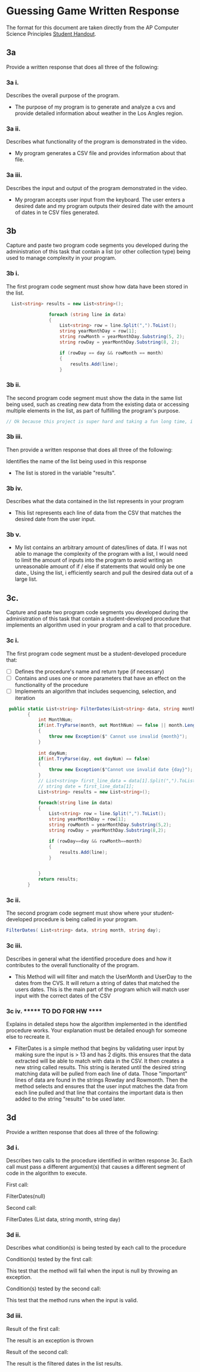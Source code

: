 # Guessing Game Written Response

The format for this document are taken directly from the AP Computer Science
Principles [Student Handout](../support/ap-csp-student-task-directions.pdf).

## 3a

Provide a written response that does all three of the following:

### 3a i.

Describes the overall purpose of the program.

- The purpose of my program is to generate and analyze a cvs and provide detailed information about weather in the Los Angles region. 

### 3a ii.

Describes what functionality of the program is demonstrated in the video.

- My program generates a CSV file and provides information about that file.

### 3a iii.

Describes the input and output of the program demonstrated in the video.

- My program accepts user input from the keyboard. The user enters a desired date and my program outputs their desired date with the amount of dates in te CSV files generated. 

## 3b

Capture and paste two program code segments you developed during the
administration of this task that contain a list (or other collection type) being
used to manage complexity in your program.

### 3b i.

The first program code segment must show how data have been stored in the list.

```csharp
  List<string> results = new List<string>();

                foreach (string line in data)
                {
                    List<string> row = line.Split(",").ToList();
                    string yearMonthDay = row[1];
                    string rowMonth = yearMonthDay.Substring(5, 2);
                    string rowDay = yearMonthDay.Substring(8, 2);

                    if (rowDay == day && rowMonth == month)
                    {
                        results.Add(line);
                    }

```

### 3b ii.

The second program code segment must show the data in the same list being used,
such as creating new data from the existing data or accessing multiple elements
in the list, as part of fulfilling the program's purpose.

```csharp
// Ok because this project is super hard and taking a fun long time, i haven't implemented this string in a different method. I will use the List "Results" in GetTemperatures and extract the desired temperatures out all the lines in "results"
```

### 3b iii.

Then provide a written response that does all three of the following:

Identifies the name of the list being used in this response

- The list is stored in the variable "results". 

### 3b iv.

Describes what the data contained in the list represents in your program

 - This list represents each line of data from the CSV that matches the desired date from the user input. 

### 3b v.

- My list contains an arbitrary amount of dates/lines of data. If I was not able to manage the complexity of the program with a list, I would need to limit the amount of inputs into the program to avoid writing an unreasonable amount of if / else if statements that would only be one date., Using the list, i efficiently search and pull the desired data out of a large list. 

## 3c.

Capture and paste two program code segments you developed during the
administration of this task that contain a student-developed procedure that
implements an algorithm used in your program and a call to that procedure.

### 3c i.

The first program code segment must be a student-developed procedure that:

- [ ] Defines the procedure's name and return type (if necessary)
- [ ] Contains and uses one or more parameters that have an effect on the functionality of the procedure
- [ ] Implements an algorithm that includes sequencing, selection, and iteration

```csharp
 public static List<string> FilterDates(List<string> data, string month, string day)
        {
            int MonthNum;
            if(int.TryParse(month, out MonthNum) == false || month.Length != 2 || MonthNum >= 13)
            {
                throw new Exception($" Cannot use invalid {month}");
            }
            
            int dayNum;
            if(int.TryParse(day, out dayNum) == false)
            {
                throw new Exception($"Cannot use invalid date {day}");
            }
            // List<string> first_line_data = data[1].Split(",").ToList();
            // string date = first_line_data[1]; 
            List<string> results = new List<string>();

            foreach(string line in data)
            {
                List<string> row = line.Split(",").ToList();
                string yearMonthDay = row[1];
                string rowMonth = yearMonthDay.Substring(5,2);
                string rowDay = yearMonthDay.Substring(8,2);

                if (rowDay==day && rowMonth==month)
                {
                    results.Add(line);
                }


            }
            return results;
        }

```

### 3c ii.

The second program code segment must show where your student-developed procedure is being called in your program.

```csharp
FilterDates( List<string> data, string month, string day);
```

### 3c iii.

Describes in general what the identified procedure does and how it contributes to the overall functionality of the program.

- This Method will will filter and match the UserMonth and UserDay to the dates from the CVS. It will return a string of dates that matched the users dates. This is the main part of the program which will match user input with the correct dates of the CSV

### 3c iv.    ***** TO DO FOR HW ****

Explains in detailed steps how the algorithm implemented in the identified procedure works. Your explanation must be detailed enough for someone else to recreate it.


- FilterDates is a simple method that begins by validating user input by making sure the input is > 13 and has 2 digits. this ensures that the data extracted will be able to match with data in the CSV.  It then creates a new string called results. This string is iterated until the desired string matching data will be pulled from each line of data. Those "important" lines of data are found in the strings Rowday and Rowmonth. Then the method selects and ensures that the user input matches the data from each line pulled and that line that contains the important data is then added to the string "results" to be used later. 

## 3d

Provide a written response that does all three of the following:

### 3d i.

Describes two calls to the procedure identified in written response 3c. Each call must pass a different argument(s) that causes a different segment of code in the algorithm to execute.

First call:

FilterDates(null)

Second call:

FilterDates (List<string> data, string month, string day)

### 3d ii.

Describes what condition(s) is being tested by each call to the procedure

Condition(s) tested by the first call:
 
This test that the method will fail when the input is null by throwing an exception. 

Condition(s) tested by the second call:

This test that the method runs when the input is valid. 

### 3d iii.

Result of the first call:

The result is an exception is thrown 

Result of the second call:

The result is the filtered dates in the list results. 